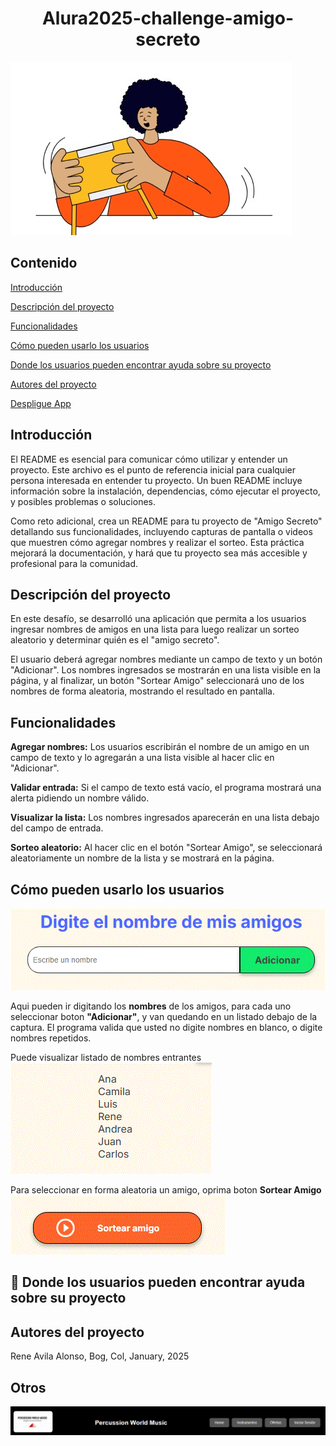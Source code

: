 <h1 align="center">Alura2025-challenge-amigo-secreto</h1>

![challenge amigo secreto](https://github.com/ravila64/Alura2025-challenge-amigo-secreto/blob/main/assets-readme/amigo-secreto.jpg)

## Contenido

[Introducción](#introducción)

[Descripción del proyecto](#descripción-del-proyecto)

[Funcionalidades](#funcionalidades)

[Cómo pueden usarlo los usuarios](#cómo-pueden-usarlo-los-usuarios)

[Donde los usuarios pueden encontrar ayuda sobre su proyecto](#donde-los-usuarios-pueden-encontrar-ayuda-sobre-su-proyecto)

[Autores del proyecto](#autores-del-proyecto)

[Despligue App](#despliegue-app)


## Introducción

El README es esencial para comunicar cómo utilizar y entender un proyecto. Este archivo es el punto de referencia inicial para cualquier persona interesada en entender tu proyecto. Un buen README incluye información sobre la instalación, dependencias, cómo ejecutar el proyecto, y posibles problemas o soluciones.

Como reto adicional, crea un README para tu proyecto de "Amigo Secreto" detallando sus funcionalidades, incluyendo capturas de pantalla o videos que muestren cómo agregar nombres y realizar el sorteo. Esta práctica mejorará la documentación, y hará que tu proyecto sea más accesible y profesional para la comunidad.

## Descripción del proyecto

En este desafío, se desarrolló una aplicación que permita a los usuarios ingresar nombres de amigos en una lista para luego realizar un sorteo aleatorio y determinar quién es el "amigo secreto".

El usuario deberá agregar nombres mediante un campo de texto y un botón "Adicionar". Los nombres ingresados se mostrarán en una lista visible en la página, y al finalizar, un botón "Sortear Amigo" seleccionará uno de los nombres de forma aleatoria, mostrando el resultado en pantalla.

## Funcionalidades
**Agregar nombres:** Los usuarios escribirán el nombre de un amigo en un campo de texto y lo agregarán a una lista visible al hacer clic en "Adicionar".

**Validar entrada:** Si el campo de texto está vacío, el programa mostrará una alerta pidiendo un nombre válido.

**Visualizar la lista:** Los nombres ingresados aparecerán en una lista debajo del campo de entrada.

**Sorteo aleatorio:** Al hacer clic en el botón "Sortear Amigo", se seleccionará aleatoriamente un nombre de la lista y se mostrará en la página.

## Cómo pueden usarlo los usuarios

![Digite nombre](https://github.com/ravila64/Alura2025-challenge-amigo-secreto/blob/main/assets-readme/digite_nombre.GIF)

Aqui pueden ir digitando los **nombres** de los amigos, para cada uno seleccionar boton **"Adicionar"**, y van quedando en un listado debajo de la captura. El programa valida que usted no digite nombres en blanco, o digite nombres repetidos.

Puede visualizar listado de nombres entrantes
![Digite nombre](https://github.com/ravila64/Alura2025-challenge-amigo-secreto/blob/main/assets-readme/listado.GIF)

Para seleccionar en forma aleatoria un amigo, oprima boton **Sortear Amigo**
![Digite nombre](https://github.com/ravila64/Alura2025-challenge-amigo-secreto/blob/main/assets-readme/sortear_amigo.GIF)

## :construction: Donde los usuarios pueden encontrar ayuda sobre su proyecto

## Autores del proyecto

Rene Avila Alonso, Bog, Col, January, 2025

## Otros


![imagen top](https://github.com/ravila64/landing-PercussionWorldMusic/blob/main/assets2/Landing-top.GIF)
